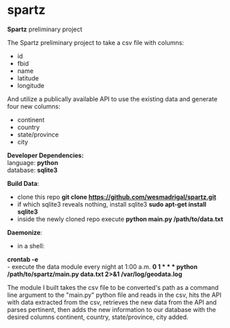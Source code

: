 spartz
======

<b>Spartz</b> preliminary project


The Spartz preliminary project to take a csv file with columns:
  - id
  - fbid
  - name
  - latitude
  - longitude

And utilize a publically available API to use the existing data and generate four new columns:
  - continent
  - country
  - state/province
  - city


<b>Developer Dependencies:</b><br>
  language: <b>python</b><br>
  database: <b>sqlite3</b>


<b>Build Data</b>:
  - clone this repo <b>git clone https://github.com/wesmadrigal/spartz.git</b>
  - if which sqlite3 reveals nothing, install sqlite3
    <b>sudo apt-get install sqlite3</b>
  - inside the newly cloned repo execute
    <b>python main.py /path/to/data.txt</b>


<b>Daemonize</b>:
  - in a shell:<br>
<tr><b>crontab -e</b><br>
  - execute the data module every night at 1:00 a.m.
<tr><b>0 1 * * * python /path/to/spartz/main.py data.txt 2>&1 /var/log/geodata.log</b>

  
The module I built takes the csv file to be converted's path as a command line argument to the "main.py"
python file and reads in the csv, hits the API with data extracted from the csv, retrieves the new data
from the API and parses pertinent, then adds the new information to our database with the desired columns
continent, country, state/province, city added.

